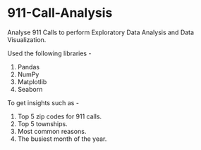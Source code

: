 # 911-Call-Analysis

Analyse 911 Calls to perform Exploratory Data Analysis and Data Visualization.

Used the following libraries -
1. Pandas
2. NumPy
3. Matplotlib
4. Seaborn

To get insights such as -
1. Top 5 zip codes for 911 calls.
2. Top 5 townships.
3. Most common reasons.
4. The busiest month of the year.
